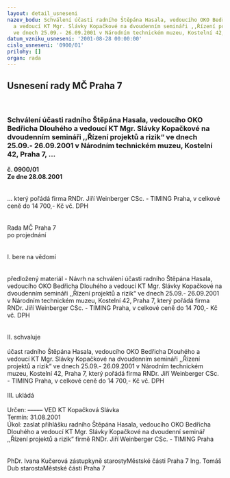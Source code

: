 ```yaml
---
layout: detail_usneseni
nazev_bodu: Schválení účasti radního Štěpána Hasala, vedoucího OKO Bedřicha Dlouhého
  a vedoucí KT Mgr. Slávky Kopačkové na dvoudenním semináři ,,Řízení projektů a rizik“
  ve dnech 25.09.- 26.09.2001 v Národním technickém muzeu, Kostelní 42, Praha 7, ...
datum_vzniku_usneseni: '2001-08-28 00:00:00'
cislo_usneseni: '0900/01'
prilohy: []
organ: rada
---
```

<div id="ucUsn_pList" class="usn">
	<span><h2>Usnesení rady MČ Praha 7 </h2>
<br></span><div class="standBody">
<span><h3>Schválení účasti radního Štěpána Hasala, vedoucího OKO Bedřicha Dlouhého a vedoucí KT Mgr. Slávky Kopačkové na dvoudenním semináři ,,Řízení projektů a rizik“ ve dnech 25.09.- 26.09.2001 v Národním technickém muzeu, Kostelní 42, Praha 7, ...</h3></span><div class="center">
		<strong>č. 0900/01</strong><br>
	</div>
<div class="center">
		<strong>Ze dne 28.08.2001</strong><br><br>
	</div>
<br>... který pořádá firma RNDr. Jiří Weinberger CSc. -  TIMING Praha, v celkové ceně do 14 700,- Kč vč. DPH<br><br><br>Rada MČ Praha 7<br>po projednání<br><br><br>I.	bere na vědomí<br><br> <br>předložený materiál - Návrh  na schválení účasti radního Štěpána Hasala, vedoucího OKO Bedřicha Dlouhého a vedoucí KT Mgr. Slávky Kopačkové na dvoudenním semináři ,,Řízení projektů a rizik“ ve dnech 25.09.- 26.09.2001 v Národním technickém muzeu, Kostelní 42, Praha 7, který pořádá firma RNDr. Jiří Weinberger CSc. - TIMING Praha, v celkové ceně do 14 700,- Kč vč. DPH <br><br><br>II.	schvaluje <br><br>účast radního Štěpána Hasala, vedoucího OKO Bedřicha Dlouhého a vedoucí KT Mgr. Slávky Kopačkové na dvoudenním semináři ,,Řízení projektů a rizik“ ve dnech 25.09.- 26.09.2001 v Národním technickém muzeu, Kostelní 42, Praha 7, který pořádá firma RNDr. Jiří Weinberger CSc. -  TIMING Praha, v celkové ceně do 14 700,- Kč vč. DPH <br><br>III.	ukládá <br><br> Určen:	–––––	VED KT Kopačková Slávka<br>Termín: 31.08.2001<br>Úkol:	zaslat přihlášku radního Štěpána Hasala, vedoucího OKO Bedřicha Dlouhého a vedoucí KT Mgr. Slávky Kopačkové na dvoudenní seminář ,,Řízení projektů a rizik“ firmě RNDr. Jiří Weinberger CSc. -  TIMING Praha<br> <br> 	<br>PhDr. Ivana Kučerová zástupkyně starostyMěstské části Praha 7	Ing. Tomáš Dub starostaMěstské části Praha 7<br>	<br><br>
</div>
</div>